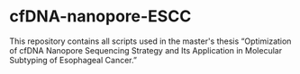 # cfDNA-nanopore-ESCC
This repository contains all scripts used in the master's thesis “Optimization of cfDNA Nanopore Sequencing Strategy and Its Application in Molecular Subtyping of Esophageal Cancer.”
